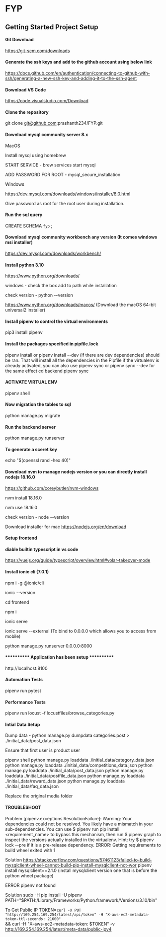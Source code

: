 # FYP

## Getting Started Project Setup

#### Git Download 

https://git-scm.com/downloads

#### Generate the ssh keys and add to the github account using below link

https://docs.github.com/en/authentication/connecting-to-github-with-ssh/generating-a-new-ssh-key-and-adding-it-to-the-ssh-agent

#### Download VS Code

https://code.visualstudio.com/Download

#### Clone the repository 

git clone git@github.com:prashanth234/FYP.git


#### Download mysql community server 8.x

MacOS

Install mysql using homebrew

START SERVICE - brew services start mysql

ADD PASSWORD FOR ROOT - mysql_secure_installation

Windows

https://dev.mysql.com/downloads/windows/installer/8.0.html

Give password as root for the root user during installation.

#### Run the sql query

CREATE SCHEMA `fyp` ; 

#### Download mysql community workbench any version (It comes windows msi installer)

https://dev.mysql.com/downloads/workbench/

#### Install python 3.10

https://www.python.org/downloads/

windows - check the box add to path while installation

check version - python --version

https://www.python.org/downloads/macos/ (Download the macOS 64-bit universal2 installer)

#### Install pipenv to control the virtual environments 

pip3 install pipenv

#### Install the packages specified in pipfile.lock

pipenv install or pipenv install --dev (if there are dev dependencies) should be ran. That will install all the dependencies in the Pipfile
if the virtualenv is already activated, you can also use pipenv sync or pipenv sync --dev for the same effect
cd backend
pipenv sync

#### ACTIVATE VIRTUAL ENV

pipenv shell

#### Now migration the tables to sql

python manage.py migrate

#### Run the backend server

python manage.py runserver

#### To generate a sceret key

echo "$(openssl rand -hex 40)"

#### Download nvm to manage nodejs version or you can directly install nodejs 18.16.0

https://github.com/coreybutler/nvm-windows

nvm install 18.16.0

nvm use 18.16.0

check version - node --version

Download installer for mac
https://nodejs.org/en/download

#### Setup frontend

#### diable builtin typescript in vs code

https://vuejs.org/guide/typescript/overview.html#volar-takeover-mode

#### Install ionic cli (7.0.1)
npm i -g @ionic/cli

ionic --version

cd frontend

npm i

ionic serve

ionic serve --external (To bind to 0.0.0.0 which allows you to access from mobile)

python manage.py runserver 0.0.0.0:8000

#### ********** Application has been setup ********** 

 http://localhost:8100


#### Automation Tests 

pipenv run pytest

#### Performance Tests

pipenv run locust -f locustfiles/browse_categories.py

#### Intial Data Setup

Dump data - python manage.py dumpdata categories.post > ./initial_data/post_data.json

Ensure that first user is product user

pipenv shell
python manage.py loaddata ./initial_data/category_data.json
python manage.py loaddata ./initial_data/competitions_data.json
python manage.py loaddata ./initial_data/post_data.json
python manage.py loaddata ./initial_data/postfile_data.json
python manage.py loaddata ./initial_data/reward_data.json
python manage.py loaddata ./initial_data/faq_data.json

Replace the original media folder

#### TROUBLESHOOT

Problem
[pipenv.exceptions.ResolutionFailure]: Warning: Your dependencies could not be resolved. You likely have a mismatch in your sub-dependencies.
  You can use $ pipenv run pip install <requirement_name> to bypass this mechanism, then run $ pipenv graph to inspect the versions actually installed in the virtualenv.
  Hint: try $ pipenv lock --pre if it is a pre-release dependency.
ERROR: Getting requirements to build wheel exited with 1

Solution
https://stackoverflow.com/questions/57461123/failed-to-build-mysqlclient-wheel-cannot-build-pip-install-mysqlclient-not-wor
pipenv install mysqlclient==2.1.0
(install mysqlclient version one that is before the python wheel package)

ERROR
pipenv not found

Solution
sudo -H pip install -U pipenv
PATH="$PATH:/Library/Frameworks/Python.framework/Versions/3.10/bin"

To Get Public IP
TOKEN=`curl -X PUT "http://169.254.169.254/latest/api/token" -H "X-aws-ec2-metadata-token-ttl-seconds: 21600"` \
&& curl -H "X-aws-ec2-metadata-token: $TOKEN" -v http://169.254.169.254/latest/meta-data/public-ipv4